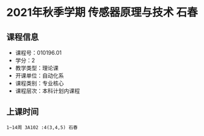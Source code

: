 # 2021年秋季学期 传感器原理与技术 石春






## 课程信息

- 课程号：010196.01
- 学分：2
- 教学类型：理论课
- 开课单位：自动化系
- 课程类别：专业核心
- 课程层次：本科计划内课程

## 上课时间

```
1~14周 3A102 :4(3,4,5) 石春
```

